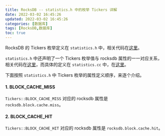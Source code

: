 ```yaml
---
title: RocksDB -- statistics.h 中的枚举 Tickers 详解
date: 2022-03-02 16:45:26
updated: 2022-03-02 16:45:26
categories: [数据库]
tags: [RocksDB,数据库]
toc: true
---
```




RocksDB 的 Tickers 枚举定义在 `statistics.h` 中，相关代码在[这里](https://github.com/facebook/rocksdb/blob/v6.25.3/include/rocksdb/statistics.h#L21-L417)。

`statistics.h` 中还声明了一个 Tickers 枚举值与 rocksdb 属性的一一对应关系，相关代码在[这里](https://github.com/facebook/rocksdb/blob/v6.25.3/include/rocksdb/statistics.h#L419-L421)，而具体的定义在 `statistics.cc` 中，在[这里](https://github.com/facebook/rocksdb/blob/v6.25.3/monitoring/statistics.cc#L20-L217)。

下面按照 `statistics.h` 中 Tickers 枚举的属性定义顺序，来逐个介绍。



#### 1. BLOCK_CACHE_MISS

`Tickers::BLOCK_CACHE_MISS` 对应的 rocksdb 属性是 `rocksdb.block.cache.miss`。



#### 2. BLOCK_CACHE_HIT

`Tickers::BLOCK_CACHE_HIT` 对应的 rocksdb 属性是 `rocksdb.block.cache.hit`。

